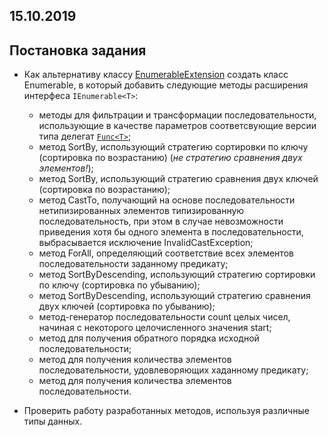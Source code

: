 ## 15.10.2019

## Постановка задания

- Как альтернативу классу [EnumerableExtension](https://github.com/AnzhelikaKravchuk/23.04.2019.1/blob/master/PseudoEnumerable/EnumerableExtension.cs) создать класс Enumerable, в который добавить следующие методы расширения интерфеса `IEnumerable<T>`:
  - методы для фильтрации и трансформации последовательности, использующие в качестве параметров соответсвующие версии типа делегат [`Func<T>`](https://docs.microsoft.com/en-us/dotnet/api/system.func-2?view=netframework-4.8);
  - метод SortBy, использующий стратегию сортировки по ключу (сортировка по возрастанию) (*не стратегию сравнения двух элементов!*);
  - метод SortBy, использующий стратегию сравнения двух ключей (сортировка по возрастанию);
  - метод CastTo, получающий на основе последовательности нетипизированных элементов типизированную последовательность, при этом в случае невозможности приведения хотя бы одного элемента в последовательности, выбрасывается исключение InvalidCastException;
  - метод ForAll, определяющий соответствие всех элементов последовательности заданному предикату;
  - метод SortByDescending, использующий стратегию сортировки по ключу (сортировка по убыванию);
  - метод SortByDescending, использующий стратегию сравнения двух ключей (сортировка по убыванию);
  - метод-генератор последовательности count целых чисел, начиная с некоторого целочисленного значения start;
  - метод для получения обратного порядка исходной последовательности;
  - метод для получения количества элементов последовательности, удовлеворяющих хаданному предикату;
  - метод для получения количества элементов последовательности.
  
- Проверить работу разработанных методов, используя различные типы данных.
